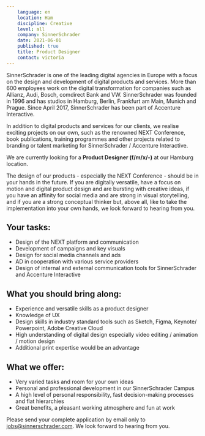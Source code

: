 ```yaml
---
    language: en
    location: Ham
    discipline: Creative
    level: all
    company: SinnerSchrader
    date: 2021-06-01
    published: true
    title: Product Designer
    contact: victoria
---
```


SinnerSchrader is one of the leading digital agencies in Europe with a focus on the design and development of digital products and services. More than 600 employees work on the digital transformation for companies such as Allianz, Audi, Bosch, comdirect Bank and VW. SinnerSchrader was founded in 1996 and has studios in Hamburg, Berlin, Frankfurt am Main, Munich and Prague. Since April 2017, SinnerSchrader has been part of Accenture Interactive.

In addition to digital products and services for our clients, we realise exciting projects on our own, such as the renowned NEXT Conference, book publications, training programmes and other projects related to branding or talent marketing for SinnerSchrader / Accenture Interactive.

We are currently looking for a **Product Designer (f/m/x/-)** at our Hamburg location.

The design of our products - especially the NEXT Conference - should be in your hands in the future. If you are digitally versatile, have a focus on motion and digital product design and are bursting with creative ideas, if you have an affinity for social media and are strong in visual storytelling, and if you are a strong conceptual thinker but, above all, like to take the implementation into your own hands, we look forward to hearing from you. 

## Your tasks:
- Design of the NEXT platform and communication
- Development of campaigns and key visuals
- Design for social media channels and ads
- AD in cooperation with various service providers
- Design of internal and external communication tools for SinnerSchrader and Accenture Interactive

## What you should bring along:
- Experience and versatile skills as a product designer
- Knowledge of UX
- Design skills in industry standard tools such as Sketch, Figma, Keynote/ Powerpoint, Adobe Creative Cloud
- High understanding of digital design especially video editing / animation / motion design
- Additional print expertise would be an advantage

## What we offer:
- Very varied tasks and room for your own ideas
- Personal and professional development in our SinnerSchrader Campus
- A high level of personal responsibility, fast decision-making processes and flat hierarchies
- Great benefits, a pleasant working atmosphere and fun at work

Please send your complete application by email only to <jobs@sinnerschrader.com>. We look forward to hearing from you.

